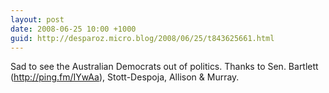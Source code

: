 ```yaml
---
layout: post
date: 2008-06-25 10:00 +1000
guid: http://desparoz.micro.blog/2008/06/25/t843625661.html
---
```

Sad to see the Australian Democrats out of politics.  Thanks to Sen. Bartlett (http://ping.fm/IYwAa), Stott-Despoja, Allison &amp; Murray.
